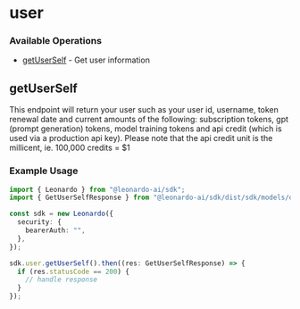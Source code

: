 # user

### Available Operations

* [getUserSelf](#getuserself) - Get user information

## getUserSelf

This endpoint will return your user such as your user id, username, token renewal date and current amounts of the following: subscription tokens, gpt (prompt generation) tokens, model training tokens and api credit (which is used via a production api key). Please note that the api credit unit is the millicent, ie. 100,000 credits = $1

### Example Usage

```typescript
import { Leonardo } from "@leonardo-ai/sdk";
import { GetUserSelfResponse } from "@leonardo-ai/sdk/dist/sdk/models/operations";

const sdk = new Leonardo({
  security: {
    bearerAuth: "",
  },
});

sdk.user.getUserSelf().then((res: GetUserSelfResponse) => {
  if (res.statusCode == 200) {
    // handle response
  }
});
```
